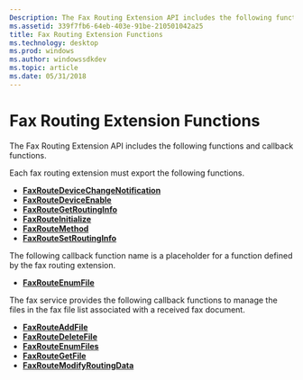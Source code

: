 ```yaml
---
Description: The Fax Routing Extension API includes the following functions and callback functions.
ms.assetid: 339f7fb6-64eb-403e-91be-210501042a25
title: Fax Routing Extension Functions
ms.technology: desktop
ms.prod: windows
ms.author: windowssdkdev
ms.topic: article
ms.date: 05/31/2018
---
```


# Fax Routing Extension Functions

The Fax Routing Extension API includes the following functions and callback functions.

Each fax routing extension must export the following functions.

-   [**FaxRouteDeviceChangeNotification**](-mfax-faxroutedevicechangenotification.md)
-   [**FaxRouteDeviceEnable**](-mfax-faxroutedeviceenable.md)
-   [**FaxRouteGetRoutingInfo**](-mfax-faxroutegetroutinginfo.md)
-   [**FaxRouteInitialize**](-mfax-faxrouteinitialize.md)
-   [**FaxRouteMethod**](-mfax-faxroutemethod.md)
-   [**FaxRouteSetRoutingInfo**](-mfax-faxroutesetroutinginfo.md)

The following callback function name is a placeholder for a function defined by the fax routing extension.

-   [**FaxRouteEnumFile**](-mfax-faxrouteenumfile.md)

The fax service provides the following callback functions to manage the files in the fax file list associated with a received fax document.

-   [**FaxRouteAddFile**](-mfax-faxrouteaddfile.md)
-   [**FaxRouteDeleteFile**](-mfax-faxroutedeletefile.md)
-   [**FaxRouteEnumFiles**](-mfax-faxrouteenumfiles.md)
-   [**FaxRouteGetFile**](-mfax-faxroutegetfile.md)
-   [**FaxRouteModifyRoutingData**](-mfax-faxroutemodifyroutingdata.md)

 

 



